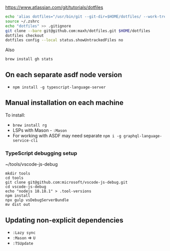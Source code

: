 <https://www.atlassian.com/git/tutorials/dotfiles>

```sh
echo 'alias dotfiles="/usr/bin/git --git-dir=$HOME/dotfiles/ --work-tree=$HOME"' >> $HOME/.zshrc
source ~/.zshrc
echo "dotfiles" >> .gitignore
git clone --bare git@github.com:maxh/dotfiles.git $HOME/dotfiles
dotfiles checkout
dotfiles config --local status.showUntrackedFiles no
```

Also

```
brew install gh stats
```

## On each separate asdf node version

- `npm install -g typescript-language-server`

## Manual installation on each machine

To install:

- `brew install rg`
- LSPs with Mason - `:Mason`
- For working with ASDF may need separate `npm i -g graphql-language-service-cli`

### TypeScript debugging setup

~/tools/vscode-js-debug

```
mkdir tools
cd tools
git clone git@github.com:microsoft/vscode-js-debug.git
cd vscode-js-debug
echo "nodejs 18.18.1" > .tool-versions
npm install
npx gulp vsDebugServerBundle
mv dist out
```

## Updating non-explicit dependencies

- `:Lazy sync`
- `:Mason` => `U`
- `:TSUpdate`
